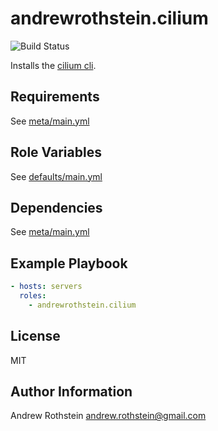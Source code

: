 andrewrothstein.cilium
=========

![Build Status](https://github.com/andrewrothstein/ansible-cilium/actions/workflows/build.yml/badge.svg)

Installs the [cilium cli](https://github.com/cilium/cilium-cli).

Requirements
------------

See [meta/main.yml](meta/main.yml)

Role Variables
--------------

See [defaults/main.yml](defaults/main.yml)

Dependencies
------------

See [meta/main.yml](meta/main.yml)

Example Playbook
----------------

```yml
- hosts: servers
  roles:
    - andrewrothstein.cilium
```

License
-------

MIT

Author Information
------------------

Andrew Rothstein <andrew.rothstein@gmail.com>
